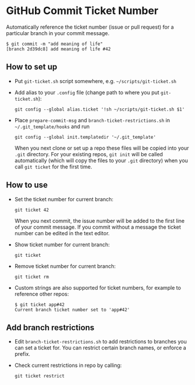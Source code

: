# GitHub Commit Ticket Number
Automatically reference the ticket number (issue or pull request) for a particular branch in your commit message.

```
$ git commit -m "add meaning of life"
[branch 2d39dc8] add meaning of life #42
```

## How to set up

- Put `git-ticket.sh` script somewhere, e.g. `~/scripts/git-ticket.sh`
- Add alias to your `.config` file (change path to where you put `git-ticket.sh`):

  ```
  git config --global alias.ticket '!sh ~/scripts/git-ticket.sh $1'
  ```
- Place `prepare-commit-msg` and `branch-ticket-restrictions.sh` in `~/.git_template/hooks` and run

  ```
  git config --global init.templatedir '~/.git_template'
  ```

  When you next clone or set up a repo these files will be copied into your `.git` directory. For your existing repos, `git init` will be called automatically (which will copy the files to your `.git` directory) when you call `git ticket` for the first time.

## How to use

- Set the ticket number for current branch:

  ```
  git ticket 42
  ```
  When you next commit, the issue number will be added to the first line of your commit message. If you commit without a message the ticket number can be edited in the text editor.

- Show ticket number for current branch:

  ```
  git ticket
  ```
- Remove ticket number for current branch:

  ```
  git ticket rm
  ```
- Custom strings are also supported for ticket numbers, for example to reference other repos:

  ```
  $ git ticket app#42
  Current branch ticket number set to 'app#42'
  ```

## Add branch restrictions

- Edit `branch-ticket-restrictions.sh` to add restrictions to branches you can set a ticket for. You can restrict certain branch names, or enforce a prefix.
- Check current restrictions in repo by calling:

  ```
  git ticket restrict
  ```
